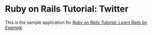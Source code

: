# Ruby on Rails Tutorial: Twitter

This is the sample application for
[*Ruby on Rails Tutorial: Learn Rails by Example*](http://railstutorial.org/)
